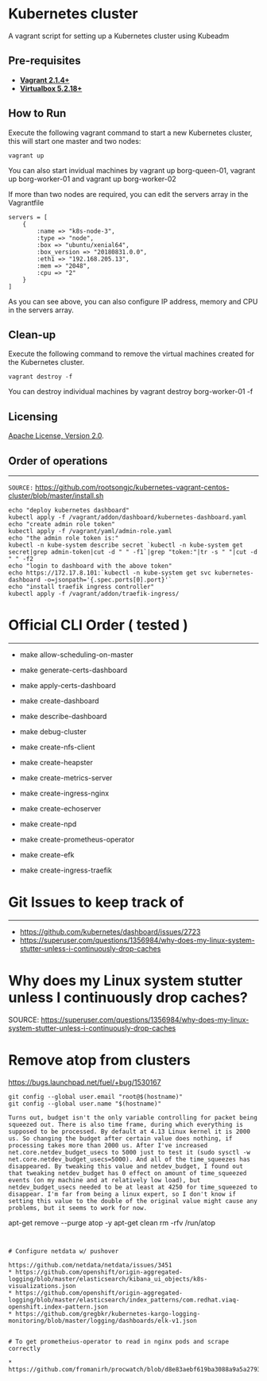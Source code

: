 # Kubernetes cluster
A vagrant script for setting up a Kubernetes cluster using Kubeadm

## Pre-requisites

 * **[Vagrant 2.1.4+](https://www.vagrantup.com)**
 * **[Virtualbox 5.2.18+](https://www.virtualbox.org)**

## How to Run

Execute the following vagrant command to start a new Kubernetes cluster, this will start one master and two nodes:

```
vagrant up
```

You can also start invidual machines by vagrant up borg-queen-01, vagrant up borg-worker-01 and vagrant up borg-worker-02

If more than two nodes are required, you can edit the servers array in the Vagrantfile

```
servers = [
    {
        :name => "k8s-node-3",
        :type => "node",
        :box => "ubuntu/xenial64",
        :box_version => "20180831.0.0",
        :eth1 => "192.168.205.13",
        :mem => "2048",
        :cpu => "2"
    }
]
 ```

As you can see above, you can also configure IP address, memory and CPU in the servers array.

## Clean-up

Execute the following command to remove the virtual machines created for the Kubernetes cluster.
```
vagrant destroy -f
```

You can destroy individual machines by vagrant destroy borg-worker-01 -f

## Licensing

[Apache License, Version 2.0](http://opensource.org/licenses/Apache-2.0).


## Order of operations
------

`SOURCE:` https://github.com/rootsongjc/kubernetes-vagrant-centos-cluster/blob/master/install.sh

```
echo "deploy kubernetes dashboard"
kubectl apply -f /vagrant/addon/dashboard/kubernetes-dashboard.yaml
echo "create admin role token"
kubectl apply -f /vagrant/yaml/admin-role.yaml
echo "the admin role token is:"
kubectl -n kube-system describe secret `kubectl -n kube-system get secret|grep admin-token|cut -d " " -f1`|grep "token:"|tr -s " "|cut -d " " -f2
echo "login to dashboard with the above token"
echo https://172.17.8.101:`kubectl -n kube-system get svc kubernetes-dashboard -o=jsonpath='{.spec.ports[0].port}'`
echo "install traefik ingress controller"
kubectl apply -f /vagrant/addon/traefik-ingress/
```


# Official CLI Order ( tested )
---
* make allow-scheduling-on-master
* make generate-certs-dashboard
* make apply-certs-dashboard
* make create-dashboard
* make describe-dashboard
* make debug-cluster
* make create-nfs-client
* make create-heapster
* make create-metrics-server
* make create-ingress-nginx
* make create-echoserver
* make create-npd
* make create-prometheus-operator
* make create-efk


* make create-ingress-traefik

# Git Issues to keep track of
---
* https://github.com/kubernetes/dashboard/issues/2723
* https://superuser.com/questions/1356984/why-does-my-linux-system-stutter-unless-i-continuously-drop-caches

# Why does my Linux system stutter unless I continuously drop caches?
SOURCE: https://superuser.com/questions/1356984/why-does-my-linux-system-stutter-unless-i-continuously-drop-caches


# Remove atop from clusters

https://bugs.launchpad.net/fuel/+bug/1530167

```
git config --global user.email "root@$(hostname)"
git config --global user.name "$(hostname)"

Turns out, budget isn't the only variable controlling for packet being squeezed out. There is also time frame, during which everything is supposed to be processed. By default at 4.13 Linux kernel it is 2000 us. So changing the budget after certain value does nothing, if processing takes more than 2000 us. After I've increased net.core.netdev_budget_usecs to 5000 just to test it (sudo sysctl -w net.core.netdev_budget_usecs=5000). And all of the time_squeezes has disappeared. By tweaking this value and netdev_budget, I found out that tweaking netdev_budget has 0 effect on amount of time_squeezed events (on my machine and at relatively low load), but netdev_budget_usecs needed to be at least at 4250 for time_squeezed to disappear. I'm far from being a linux expert, so I don't know if setting this value to the double of the original value might cause any problems, but it seems to work for now.

```
apt-get remove --purge atop -y
apt-get clean
rm -rfv /run/atop
```


# Configure netdata w/ pushover

https://github.com/netdata/netdata/issues/3451
* https://github.com/openshift/origin-aggregated-logging/blob/master/elasticsearch/kibana_ui_objects/k8s-visualizations.json
* https://github.com/openshift/origin-aggregated-logging/blob/master/elasticsearch/index_patterns/com.redhat.viaq-openshift.index-pattern.json
* https://github.com/gregbkr/kubernetes-kargo-logging-monitoring/blob/master/logging/dashboards/elk-v1.json


# To get prometheius-operator to read in nginx pods and scrape correctly

* https://github.com/fromanirh/procwatch/blob/d8e83aebf619ba3088a9a5a2793df1efced11ed3/README.md
